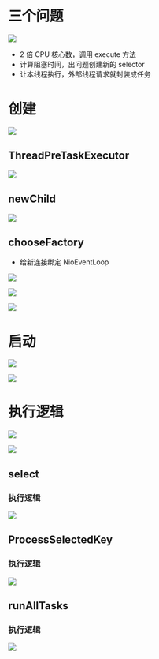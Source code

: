# 三个问题

![](image/Pasted%20image%2020250131070005.png)

- 2 倍 CPU 核心数，调用 execute 方法
- 计算阻塞时间，出问题创建新的 selector
- 让本线程执行，外部线程请求就封装成任务

# 创建

![](image/Pasted%20image%2020250131070835.png)

## ThreadPreTaskExecutor

![](image/Pasted%20image%2020250131071104.png)

## newChild

![](image/Pasted%20image%2020250131071612.png)

## chooseFactory

- 给新连接绑定 NioEventLoop

![](image/Pasted%20image%2020250131072229.png)

![](image/Pasted%20image%2020250131072317.png)

![](image/Pasted%20image%2020250131072548.png)

# 启动

![](image/Pasted%20image%2020250131074627.png)

![](image/Pasted%20image%2020250131074733.png)

# 执行逻辑

![](image/Pasted%20image%2020250131075250.png)

![](image/Pasted%20image%2020250131075319.png)

## select

### 执行逻辑

![](image/Pasted%20image%2020250131080846.png)

## ProcessSelectedKey

### 执行逻辑

![](image/Pasted%20image%2020250131082400.png)

## runAllTasks

### 执行逻辑

![](image/Pasted%20image%2020250131083604.png)